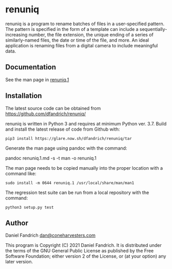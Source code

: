 # renuniq

renuniq is a program to rename batches of files in a user-specified
pattern. The pattern is specified in the form of a template can include a
sequentially-increasing number, the file extension, the unique ending of a
series of similarly-named files, the date or time of the file, and more. An
ideal application is renaming files from a digital camera to include meaningful
data.

## Documentation

See the man page in [renuniq.1](renuniq.1.md)

## Installation

The latest source code can be obtained from
https://github.com/dfandrich/renuniq/

renuniq is written in Python 3 and requires at minimum Python ver. 3.7.  Build
and install the latest release of code from Github with:

    pip3 install https://glare.now.sh/dfandrich/renuniq/tar

Generate the man page using pandoc with the command:

  pandoc renuniq.1.md -s -t man -o renuniq.1

The man page needs to be copied manually into the proper location with a
command like:

    sudo install -m 0644 renuniq.1 /usr/local/share/man/man1

The regression test suite can be run from a local repository with the command:

    python3 setup.py test

## Author

Daniel Fandrich <dan@coneharvesters.com>

This program is Copyright (C) 2021 Daniel Fandrich. It is distributed under the
terms of the GNU General Public License as published by the Free Software
Foundation; either version 2 of the License, or (at your option) any later
version.
